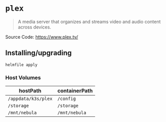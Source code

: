 # `plex`

> A media server that organizes and streams video and audio content across devices.

Source Code: https://www.plex.tv/

## Installing/upgrading

```shell
helmfile apply
```

### Host Volumes

| hostPath            | containerPath |
| ------------------- | ------------- |
| `/appdata/k3s/plex` | `/config`     |
| `/storage`          | `/storage`    |
| `/mnt/nebula`       | `/mnt/nebula` |
